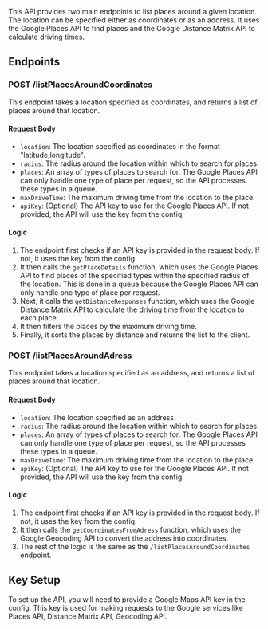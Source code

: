 This API provides two main endpoints to list places around a given location. The location can be specified either as coordinates or as an address. It uses the Google Places API to find places and the Google Distance Matrix API to calculate driving times.

## Endpoints

### POST /listPlacesAroundCoordinates

This endpoint takes a location specified as coordinates, and returns a list of places around that location.

#### Request Body

- `location`: The location specified as coordinates in the format "latitude,longitude".
- `radius`: The radius around the location within which to search for places.
- `places`: An array of types of places to search for. The Google Places API can only handle one type of place per request, so the API processes these types in a queue.
- `maxDriveTime`: The maximum driving time from the location to the place.
- `apiKey`: (Optional) The API key to use for the Google Places API. If not provided, the API will use the key from the config.

#### Logic

1. The endpoint first checks if an API key is provided in the request body. If not, it uses the key from the config.
2. It then calls the `getPlaceDetails` function, which uses the Google Places API to find places of the specified types within the specified radius of the location. This is done in a queue because the Google Places API can only handle one type of place per request.
3. Next, it calls the `getDistanceResponses` function, which uses the Google Distance Matrix API to calculate the driving time from the location to each place.
4. It then filters the places by the maximum driving time.
5. Finally, it sorts the places by distance and returns the list to the client.

### POST /listPlacesAroundAdress

This endpoint takes a location specified as an address, and returns a list of places around that location.

#### Request Body

- `location`: The location specified as an address.
- `radius`: The radius around the location within which to search for places.
- `places`: An array of types of places to search for. The Google Places API can only handle one type of place per request, so the API processes these types in a queue.
- `maxDriveTime`: The maximum driving time from the location to the place.
- `apiKey`: (Optional) The API key to use for the Google Places API. If not provided, the API will use the key from the config.

#### Logic

1. The endpoint first checks if an API key is provided in the request body. If not, it uses the key from the config.
2. It then calls the `getCoordinatesFromAdress` function, which uses the Google Geocoding API to convert the address into coordinates.
3. The rest of the logic is the same as the `/listPlacesAroundCoordinates` endpoint.


## Key Setup

To set up the API, you will need to provide a Google Maps API key in the config. This key is used for making requests to the Google services like Places API, Distance Matrix API, Geocoding API.
